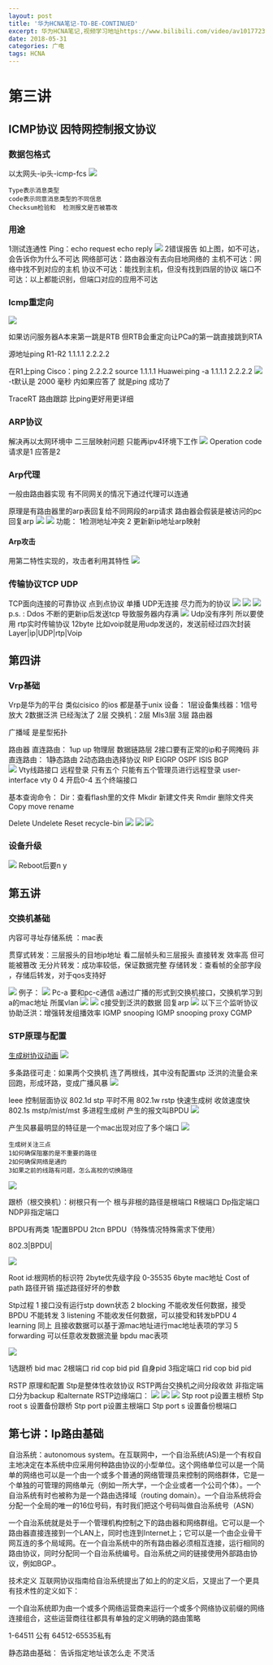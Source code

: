 ```yaml
---
layout: post
title: '华为HCNA笔记-TO-BE-CONTINUED'
excerpt: 华为HCNA笔记,视频学习地址https://www.bilibili.com/video/av10177237
date: 2018-05-31
categories: 广电
tags: HCNA
---
```



# 第三讲 

## ICMP协议  因特网控制报文协议

### 数据包格式

以太网头-ip头-icmp-fcs
![](http://p94dvrayw.bkt.clouddn.com/18-5-31/57706916.jpg)

```flow
Type表示消息类型
code表示同意消息类型的不同信息
Checksum检验和  检测报文是否被篡改
```

### 用途

1测试连通性
Ping：echo request  echo reply
![](http://p94dvrayw.bkt.clouddn.com/18-5-31/45920494.jpg)
2错误报告
如上图，如不可达，会告诉你为什么不可达
网络部可达：路由器没有去向目地网络的
主机不可达：网络中找不到对应的主机
协议不可达：能找到主机，但没有找到四层的协议
端口不可达：以上都能识别，但端口对应的应用不可达

### Icmp重定向

![](http://p94dvrayw.bkt.clouddn.com/18-5-31/36910573.jpg)

如果访问服务器A本来第一跳是RTB 但RTB会重定向让PCa的第一跳直接跳到RTA

源地址ping
R1-R2
1.1.1.1
2.2.2.2

在R1上ping
Cisco：ping 2.2.2.2 source 1.1.1.1
Huawei:ping -a 1.1.1.1 2.2.2.2
![](http://p94dvrayw.bkt.clouddn.com/18-5-31/36118629.jpg)
-t默认是 2000 毫秒 内如果应答了 就是ping 成功了 

TraceRT 路由跟踪 比ping更好用更详细

### ARP协议

解决再以太网环境中 二三层映射问题 只能再ipv4环境下工作
![](http://p94dvrayw.bkt.clouddn.com/18-5-31/72520255.jpg)
Operation code 请求是1 应答是2

### Arp代理

一般由路由器实现
有不同网关的情况下通过代理可以连通

原理是有路由器里的arp表回复给不同网段的arp请求
路由器会假装是被访问的pc 回复arp
![](http://p94dvrayw.bkt.clouddn.com/18-5-31/92724397.jpg)
![](http://p94dvrayw.bkt.clouddn.com/18-5-31/18363688.jpg)
功能：
1检测地址冲突
2 更新新ip地址arp映射

#### Arp攻击

用第二特性实现的，攻击者利用其特性
![](http://p94dvrayw.bkt.clouddn.com/18-5-31/88314754.jpg)

### 传输协议TCP UDP

TCP面向连接的可靠协议 点到点协议 单播
UDP无连接 尽力而为的协议
![](http://p94dvrayw.bkt.clouddn.com/18-5-31/21266680.jpg)
![](http://p94dvrayw.bkt.clouddn.com/18-5-31/50957191.jpg)
![](http://p94dvrayw.bkt.clouddn.com/18-5-31/54820194.jpg)
p.s. : Ddos 不断的更新ip后发送tcp 导致服务器内存满 
![](http://p94dvrayw.bkt.clouddn.com/18-5-31/35540489.jpg)
Udp没有序列 所以要使用 rtp实时传输协议 12byte
比如voip就是用udp发送的，发送前经过四次封装
Layer|ip|UDP|rtp|Voip

## 第四讲

### Vrp基础

Vrp是华为的平台 类似cisico 的ios  都是基于unix
设备：
1层设备集线器：1信号放大 2数据泛洪 已经淘汰了
2层 交换机：2层
Mls3层
3层 路由器


广播域 是星型拓扑


路由器
直连路由：
1up up 物理层 数据链路层 
2接口要有正常的ip和子网掩码
非直连路由：
1静态路由
2动态路由选择协议 RIP EIGRP OSPF ISIS BGP	
![](http://p94dvrayw.bkt.clouddn.com/18-5-31/51434180.jpg)
Vty线路接口 远程登录 只有五个  只能有五个管理员进行远程登录
user-interface vty 0 4 开启0-4 五个终端接口

基本查询命令：
Dir：查看flash里的文件
Mkdir 新建文件夹
Rmdir 删除文件夹
Copy move rename

Delete
Undelete
Reset recycle-bin
![](http://p94dvrayw.bkt.clouddn.com/18-5-31/34961120.jpg)
![](http://p94dvrayw.bkt.clouddn.com/18-5-31/88544074.jpg)
![](http://p94dvrayw.bkt.clouddn.com/18-5-31/50441450.jpg)

### 设备升级

![](http://p94dvrayw.bkt.clouddn.com/18-5-31/55741308.jpg)
Reboot后要n y


## 第五讲

### 交换机基础

内容可寻址存储系统 ：mac表

贯穿式转发：三层报头的目地ip地址 看二层帧头和三层报头 直接转发 效率高 但可能被篡改
无分片转发：成功率较低，保证数据完整
存储转发：查看帧的全部字段  ，存储后转发，对于qos支持好

![](http://p94dvrayw.bkt.clouddn.com/18-5-31/25536444.jpg)
例子：
![](http://p94dvrayw.bkt.clouddn.com/18-5-31/98221752.jpg)
Pc-a 要和pc-c通信 
a通过广播的形式到交换机接口，交换机学习到a的mac地址 所属vlan 
![](http://p94dvrayw.bkt.clouddn.com/18-5-31/32989956.jpg)
![](http://p94dvrayw.bkt.clouddn.com/18-5-31/69428282.jpg)
c接受到泛洪的数据 回复arp
![](http://p94dvrayw.bkt.clouddn.com/18-5-31/86284366.jpg)
以下三个监听协议协助泛洪：增强转发组播效率
IGMP snooping
IGMP snooping proxy
CGMP

### STP原理与配置

[生成树协议动画](https://youyefu.github.io/2018/05/31/STP%E7%94%9F%E6%88%90%E6%A0%91%E5%8D%8F%E8%AE%AE%E5%8A%A8%E7%94%BB%E6%BC%94%E7%A4%BA.html)
![](http://p94dvrayw.bkt.clouddn.com/18-5-31/35113339.jpg)

多条路径可走：如果两个交换机 连了两根线，其中没有配置stp 泛洪的流量会来回跑，形成环路，变成广播风暴
![](http://p94dvrayw.bkt.clouddn.com/18-5-31/36290261.jpg)

 Ieee 控制层面协议
802.1d  stp 平时不用
802.1w rstp 快速生成树 收敛速度快
802.1s mstp/mist/mst 多进程生成树
产生的报文叫BPDU
![](http://p94dvrayw.bkt.clouddn.com/18-5-31/90194617.jpg)
 
产生风暴最明显的特征是一个mac出现对应了多个端口
![](http://p94dvrayw.bkt.clouddn.com/18-5-31/53015607.jpg)
```flow
生成树关注三点
1如何确保阻塞的是不重要的路径
2如何确保网络是通的
3如果之前的线路有问题，怎么高校的切换路径
```
![](http://p94dvrayw.bkt.clouddn.com/18-5-31/11150174.jpg)

跟桥（根交换机）：树根只有一个
根与非根的路径是根端口
R根端口 Dp指定端口 NDP非指定端口
 
BPDU有两类
1配置BPDU
2tcn BPDU（特殊情况特殊需求下使用）
 
802.3|BPDU|

![](http://p94dvrayw.bkt.clouddn.com/18-5-31/61054400.jpg)

Root id:根网桥的标识符
2byte优先级字段 0-35535
6byte mac地址
Cost of path 路径开销 描述路径好坏的参数
 
Stp过程
1 接口没有运行stp down状态
2 blocking 不能收发任何数据，接受BPDU 不能转发
3 listening 不能收发任何数据，可以接受和转发bPDU
4 learning 同上 且接收数据可以基于源mac地址进行mac地址表项的学习
5 forwarding 可以任意收发数据流量 bpdu mac表项

![](http://p94dvrayw.bkt.clouddn.com/18-5-31/37797412.jpg)

1选跟桥 bid mac
2根端口 rid cop bid pid 自身pid
3指定端口 rid cop bid pid
 
RSTP 原理和配置
Stp是整体性收敛协议 RSTP两台交换机之间分段收敛 
非指定端口分为backup 和alternate 
RSTP边缘端口：
![](http://p94dvrayw.bkt.clouddn.com/18-5-31/60335.jpg)
![](http://p94dvrayw.bkt.clouddn.com/18-5-31/42773626.jpg)
![](http://p94dvrayw.bkt.clouddn.com/18-5-31/3671235.jpg)
Stp root p设置主根桥
Stp root s 设置备份跟桥
Stp port p设置主根端口
Stp port s 设置备份根端口

## 第七讲：Ip路由基础

自治系统：autonomous system。在互联网中，一个自治系统(AS)是一个有权自主地决定在本系统中应采用何种路由协议的小型单位。这个网络单位可以是一个简单的网络也可以是一个由一个或多个普通的网络管理员来控制的网络群体，它是一个单独的可管理的网络单元（例如一所大学，一个企业或者一个公司个体）。一个自治系统有时也被称为是一个路由选择域（routing domain）。一个自治系统将会分配一个全局的唯一的16位号码，有时我们把这个号码叫做自治系统号（ASN） 

一个自治系统就是处于一个管理机构控制之下的路由器和网络群组。它可以是一个路由器直接连接到一个LAN上，同时也连到Internet上；它可以是一个由企业骨干网互连的多个局域网。在一个自治系统中的所有路由器必须相互连接，运行相同的路由协议，同时分配同一个自治系统编号。自治系统之间的链接使用外部路由协议，例如BGP.。

技术定义
互联网协议指南给自治系统提出了如上的的定义后，又提出了一个更具有技术性的定义如下：

一个自治系统即为由一个或多个网络运营商来运行一个或多个网络协议前缀的网络连接组合，这些运营商往往都具有单独的定义明确的路由策略

1-64511 公有
64512-65535私有
 
静态路由基础：
告诉指定地址该怎么走 不灵活